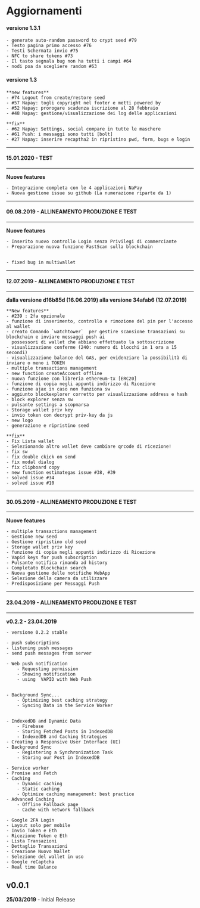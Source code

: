 # Aggiornamenti

#### versione 1.3.1

    - generate auto-random password to crypt seed #79
    - Testo pagina primo accesso #76
    - Testi Schermata invio #75
    - NFC to share tokens #73
    - Il tasto segnala bug non ha tutti i campi #64
    - nodi poa da scegliere random #63


#### versione 1.3

    **new features**
    - #74 Logout from create/restore seed
    - #57 Napay: togli copyright nel footer e metti powered by
    - #52 Napay: prorogare scadenza iscrizione al 28 febbraio
    - #48 Napay: gestione/visualizzazione dei log delle applicazioni

    **fix**
    - #62 Napay: Settings, social compare in tutte le maschere
    - #61 Push: i messaggi sono tutti [bolt]
    - #27 Napay: inserire recaptha2 in ripristino pwd, form, bugs e login


------------------------------------------------
#### 15.01.2020 - TEST
------------------------------------------------
**Nuove features**

    - Integrazione completa con le 4 applicazioni NaPay
    - Nuova gestione issue su github (La numerazione riparte da 1)


------------------------------------------------
#### 09.08.2019 - ALLINEAMENTO PRODUZIONE E TEST
------------------------------------------------
**Nuove features**

    - Inserito nuovo controllo Login senza Privilegi di commerciante
    - Preparazione nuova funzione FastScan sulla blockchain


    - fixed bug in multiwallet

------------------------------------------------
#### 12.07.2019 - ALLINEAMENTO PRODUZIONE E TEST
------------------------------------------------

**dalla versione d16b85d (16.06.2019) alla versione 34afab6 (12.07.2019)**


    **New features**    
	- #239 : 2fa opzionale
	- funzione di inserimento, controllo e rimozione del pin per l'accesso al wallet
	- creato Comando `watchtower`  per gestire scansione transazioni su blockchain e inviare messaggi push ai
	  possessori di wallet che abbiano effettuato la sottoscrizione
	- visualizzazione conferme (240: numero di blocchi in 1 ora a 15 secondi)
	- visualizzazione balance del GAS, per evidenziare la possibilità di inviare o meno i TOKEN
	- multiple transactions management
	- new function createAccount offline
	- nuova funzione con libreria ethereum-tx [ERC20]
	- funzione di copia negli appunti indirizzo di Ricezione
	- funzione ajax in caso non funziona sw
	- aggiunto blockexplorer corretto per visualizzazione address e hash
	- block explorer senza sw
	- pulsante settings a scopmarsa
	- Storage wallet priv key
	- invio token con decrypt priv-key da js
	- new logo
	- generazione e ripristino seed

	**fix**
	- Fix Lista wallet
	- Selezionando altro wallet deve cambiare qrcode di ricezione!
	- fix sw
	- fix double ckick on send
	- fix modal dialog
	- fix clipboard copy
	- new function estimategas issue #38, #39
	- solved issue #34
	- solved issue #10

------------------------------------------------
#### 30.05.2019 - ALLINEAMENTO PRODUZIONE E TEST
------------------------------------------------
**Nuove features**        

    - multiple transactions management
    - Gestione new seed
    - Gestione ripristino old seed
    - Storage wallet priv key
    - funzione di copia negli appunti indirizzo di Ricezione
    - Vapid keys for push subscription
    - Pulsante notifica rimanda ad history
    - Completato Blockchain search
    - Nuova gestione delle notifiche WebApp
    - Selezione della camera da utilizzare
    - Predisposizione per Messaggi Push

------------------------------------------------
#### 23.04.2019 - ALLINEAMENTO PRODUZIONE E TEST
------------------------------------------------
**v0.2.2 - 23.04.2019**

    - versione 0.2.2 stable

    - push subscriptions
    - listening push messages
    - send push messages from server

    - Web push notification
        - Requesting permission
        - Showing notification
        - using  VAPID with Web Push


    - Background Sync...
        - Optimizing best caching strategy
        - Syncing Data in the Service Worker


    - IndexedDB and Dynamic Data
        - Firebase
        - Storing Fetched Posts in IndexedDB
        - IndexedDB and Caching Strategies
    - Creating a Responsive User Interface (UI)
    - Background Sync
        - Registering a Synchronization Task
        - Storing our Post in IndexedDB

    - Service worker
    - Promise and Fetch
    - Caching
        - Dynamic caching
        - Static caching
        - Optimize caching management: best practice
    - Advanced Caching
        - Offline Fallback page
        - Cache with network fallback

    - Google 2FA Login
    - Layout solo per mobile
    - Invio Token e Eth
    - Ricezione Token e Eth
    - Lista Transazioni
    - Dettaglio Transazioni
    - Creazione Nuovo Wallet
    - Selezione del wallet in uso
    - Google reCaptcha
    - Real time Balance     


## v0.0.1
**25/03/2019**
    - Initial Release
